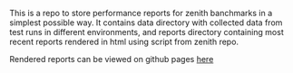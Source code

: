 This is a repo to store performance reports for zenith banchmarks in a simplest possible way.
It contains data directory with collected data from test runs in different environments, and reports directory containing most recent reports rendered in html using script from zenith repo.

Rendered reports can be viewed on github pages [here](https://neondatabase.github.io/zenith-perf-data/)
